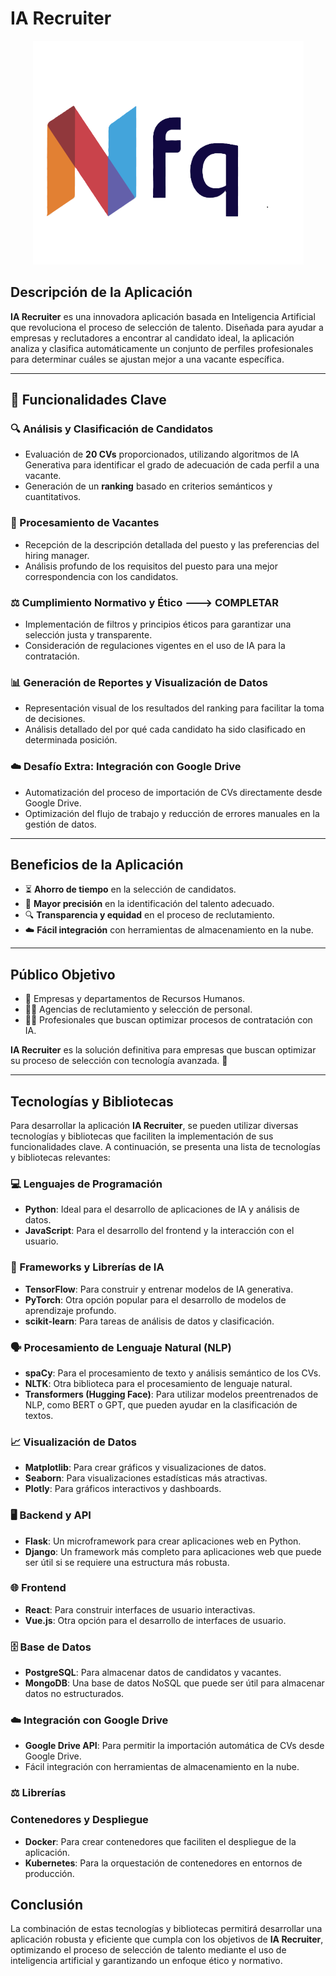 
#  IA Recruiter 

<div align="center">
    <img src="logoNFQ.png" alt="Logo de IA Recruiter" />
</div>


## Descripción de la Aplicación
**IA Recruiter** es una innovadora aplicación basada en Inteligencia Artificial que revoluciona el proceso de selección de talento. Diseñada para ayudar a empresas y reclutadores a encontrar al candidato ideal, la aplicación analiza y clasifica automáticamente un conjunto de perfiles profesionales para determinar cuáles se ajustan mejor a una vacante específica.

---

## 🌟 Funcionalidades Clave

### 🔍 Análisis y Clasificación de Candidatos
- Evaluación de **20 CVs** proporcionados, utilizando algoritmos de IA Generativa para identificar el grado de adecuación de cada perfil a una vacante.
- Generación de un **ranking** basado en criterios semánticos y cuantitativos.

### 📄 Procesamiento de Vacantes
- Recepción de la descripción detallada del puesto y las preferencias del hiring manager.
- Análisis profundo de los requisitos del puesto para una mejor correspondencia con los candidatos.

### ⚖️ Cumplimiento Normativo y Ético ---> COMPLETAR
- Implementación de filtros y principios éticos para garantizar una selección justa y transparente.
- Consideración de regulaciones vigentes en el uso de IA para la contratación.

### 📊 Generación de Reportes y Visualización de Datos
- Representación visual de los resultados del ranking para facilitar la toma de decisiones.
- Análisis detallado del por qué cada candidato ha sido clasificado en determinada posición.

### ☁️ Desafío Extra: Integración con Google Drive
- Automatización del proceso de importación de CVs directamente desde Google Drive.
- Optimización del flujo de trabajo y reducción de errores manuales en la gestión de datos.

---

## Beneficios de la Aplicación
- ⏳ **Ahorro de tiempo** en la selección de candidatos.
- 🎯 **Mayor precisión** en la identificación del talento adecuado.
- 🔍 **Transparencia y equidad** en el proceso de reclutamiento.
- ☁️ **Fácil integración** con herramientas de almacenamiento en la nube.

---

## Público Objetivo
- 🏢 Empresas y departamentos de Recursos Humanos.
- 🕵️‍♂️ Agencias de reclutamiento y selección de personal.
- 👩‍💼 Profesionales que buscan optimizar procesos de contratación con IA.

**IA Recruiter** es la solución definitiva para empresas que buscan optimizar su proceso de selección con tecnología avanzada. 🚀

---

## Tecnologías y Bibliotecas
Para desarrollar la aplicación **IA Recruiter**, se pueden utilizar diversas tecnologías y bibliotecas que faciliten la implementación de sus funcionalidades clave. A continuación, se presenta una lista de tecnologías y bibliotecas relevantes:

### 💻 Lenguajes de Programación
- **Python**: Ideal para el desarrollo de aplicaciones de IA y análisis de datos.
- **JavaScript**: Para el desarrollo del frontend y la interacción con el usuario.

### 🤖 Frameworks y Librerías de IA
- **TensorFlow**: Para construir y entrenar modelos de IA generativa.
- **PyTorch**: Otra opción popular para el desarrollo de modelos de aprendizaje profundo.
- **scikit-learn**: Para tareas de análisis de datos y clasificación.

### 🗣️ Procesamiento de Lenguaje Natural (NLP)
- **spaCy**: Para el procesamiento de texto y análisis semántico de los CVs.
- **NLTK**: Otra biblioteca para el procesamiento de lenguaje natural.
- **Transformers (Hugging Face)**: Para utilizar modelos preentrenados de NLP, como BERT o GPT, que pueden ayudar en la clasificación de textos.

### 📈 Visualización de Datos
- **Matplotlib**: Para crear gráficos y visualizaciones de datos.
- **Seaborn**: Para visualizaciones estadísticas más atractivas.
- **Plotly**: Para gráficos interactivos y dashboards.

### 🖥️ Backend y API
- **Flask**: Un microframework para crear aplicaciones web en Python.
- **Django**: Un framework más completo para aplicaciones web que puede ser útil si se requiere una estructura más robusta.

### 🌐 Frontend
- **React**: Para construir interfaces de usuario interactivas.
- **Vue.js**: Otra opción para el desarrollo de interfaces de usuario.

### 🗄️ Base de Datos
- **PostgreSQL**: Para almacenar datos de candidatos y vacantes.
- **MongoDB**: Una base de datos NoSQL que puede ser útil para almacenar datos no estructurados.

### ☁️ Integración con Google Drive
- **Google Drive API**: Para permitir la importación automática de CVs desde Google Drive.
-  Fácil integración con herramientas de almacenamiento en la nube.

### ⚖️ Librerías

### Contenedores y Despliegue
- **Docker**: Para crear contenedores que faciliten el despliegue de la aplicación.
- **Kubernetes**: Para la orquestación de contenedores en entornos de producción.

## Conclusión
La combinación de estas tecnologías y bibliotecas permitirá desarrollar una aplicación robusta y eficiente que cumpla con los objetivos de **IA Recruiter**, optimizando el proceso de selección de talento mediante el uso de inteligencia artificial y garantizando un enfoque ético y normativo.

